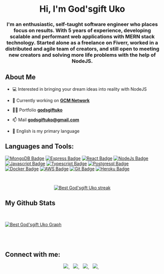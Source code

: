 

<!-- 
**godsgiftuko/godsgiftuko** is a ✨ _special_ ✨ repository because its `README.md` (this file) appears on your GitHub profile.

Here are some ideas to get you started:

- 🔭 I’m currently working on ...
- 🌱 I’m currently learning ...
- 👯 I’m looking to collaborate on ...
- 🤔 I’m looking for help with ...
- 💬 Ask me about ...
- 📫 How to reach me: ...
- 😄 Pronouns: ...
- ⚡ Fun fact: ... -->




<h1 align="center">Hi, I'm God'sgift Uko </h1>
<h3 align="center">I'm an enthusiastic, self-taught software engineer who places focus on results. With 5 years of experience, developing scalable and performant web applications with MERN stack technology. Started alone as a freelance on Fiverr, worked in a distributed and agile team of creators, and still open to meeting new creators and solving more life problems with the help of NodeJS.</h3>


## About Me
- 💻 Interested in bringing your dream ideas into reality with NodeJS

- 🔭 Currently working on **[GCM Network](https://gcm-network.com/)**

- 👨‍💻 Portfolio **[godsgiftuko](https://github.com/godsgiftuko)**

- 📫 Mail **godsgiftuko@gmail.com**

- 🏴󠁧󠁢󠁥󠁮󠁧󠁿 English is my primary language

## Languages and Tools:

<!-- <div align="center" style="display: flex; justify-content: center; gap: 20px;"> 
    <a href="#"> <img src="https://img.icons8.com/ios-filled/50/4a90e2/jquery.png"> </a>
    <a href="#"> <img src="https://img.shields.io/badge/-PHP-474ABA?style=for-the-badge&labelColor=black&logo=php&logoColor=474ABA"> </a>
    <a href="#" target="_blank"> <img src="https://img.shields.io/badge/-Laravel-F05340?style=for-the-badge&labelColor=black&logo=laravel&logoColor=F05340"> </a>
    <a href="https://github.com" target="_blank"> <img src="https://img.icons8.com/color/48/000000/github-2.png"> </a>
    <a href="https://aws.amazon.com/" target="_blank"> <img src="https://img.icons8.com/color/48/000000/amazon-web-services.png"> </a>
    <a href="https://git-scm.com/" target="_blank"> <img src="https://maxcdn.icons8.com/Color/PNG/512/Logos/google_cloud_platform-512.png" height="50"> </a>
    <a href="#"> <img height="50" src="https://cdn3.iconfinder.com/data/icons/social-media-2169/24/social_media_social_media_logo_docker-512.png"> </a>
    <a href="https://code.visualstudio.com/" target="_blank"> <img src="https://img.icons8.com/color/48/000000/visual-studio-code-2019.png"/> </a>
</div> -->
[![MongoDB Badge](https://img.shields.io/badge/-mongodb-6cac44?style=for-the-badge&labelColor=black&logo=mongodb&logoColor=6cac44)](#)
[![Express Badge](https://img.shields.io/badge/-express-333333?style=for-the-badge&labelColor=ffffff&logo=express&logoColor=333333)](#)
[![React Badge](https://img.shields.io/badge/-react-1d9bf0?style=for-the-badge&labelColor=black&logo=react&logoColor=1d9bf0)](#)
[![NodeJs Badge](https://img.shields.io/badge/-nodejs-6cac44?style=for-the-badge&labelColor=black&logo=node.js&logoColor=fff)](#)
[![Javascript Badge](https://img.shields.io/badge/-Javascript-F0DB4F?style=for-the-badge&labelColor=black&logo=javascript&logoColor=F0DB4F)](#)
[![Typescript Badge](https://img.shields.io/badge/-typescript-1d9bf0?style=for-the-badge&labelColor=black&logo=typescript&logoColor=1d9bf0)](#)
[![Postgresql Badge](https://img.shields.io/badge/-postgresql-31648c?style=for-the-badge&labelColor=black&logo=postgresql&logoColor=fff)](#)
[![Docker Badge](https://img.shields.io/badge/-Docker-0db7ed?style=for-the-badge&labelColor=black&logo=docker&logoColor=0db7ed)](#)
[![AWS Badge](https://img.shields.io/badge/-Amazon%20Web%20Services-232F3E?style=for-the-badge&labelColor=black&logo=amazon-aws&logoColor=FF9900)](#)
[![Git Badge](https://img.shields.io/badge/-git-F05032?style=for-the-badge&labelColor=black&logo=git&logoColor=F05032)](#)
[![Heroku Badge](https://img.shields.io/badge/-Heroku-430098?style=for-the-badge&labelColor=black&logo=heroku&logoColor=430098)](#)

<br/>

<p align="center">
    <a href="https://github.com/godsiftuko/github-readme-streak-stats">
        <img title="🔥 Get streak stats for your profile at git.io/streak-stats" alt="Best God'sgift Uko streak" src="https://github-readme-streak-stats.herokuapp.com/?user=godsgiftuko&theme=black-ice&hide_border=true&stroke=0000&background=060A0CD0"/>
    </a>
</p>

## My Github Stats
<!-- 
  <br/>
    <a href="https://github.com/godsgiftuko/github-readme-stats"><img alt="Best God'sgift Uko Github Stats" src="https://github-readme-stats.vercel.app/api?username=godsgiftuko&show_icons=true&count_private=true&theme=react&hide_border=true&bg_color=0D1117" /></a>
  <a href="https://github.com/SubhamRaoniar28/github-readme-stats"><img alt="Best God'sgift Uko Top Languages" src="https://github-readme-stats.vercel.app/api/top-langs/?username=godsgiftuko&langs_count=8&count_private=true&layout=compact&theme=react&hide_border=true&bg_color=0D1117" /></a>
  <br/>
  

<br/> -->
<br/>

<a href="https://github.com/godsgiftuko/github-readme-activity-graph"><img alt="Best God'sgift Uko Graph" src="https://activity-graph.herokuapp.com/graph?username=godsgiftuko&bg_color=0D1117&color=5BCDEC&line=5BCDEC&point=FFFFFF&hide_border=true" /></a>

<br/>
<br/>

## Connect with me:
<p align="center">

<a href="https://www.linkedin.com/in/godsgiftuko">
  <img src="https://img.shields.io/badge/linkedin-%230077B5.svg?&style=for-the-badge&logo=linkedin&logoColor=white" />
</a>&nbsp;&nbsp;

<a href="mailto:godsgiftuko@gmail.com">
  <img src="https://img.shields.io/badge/email-%23D14836.svg?&style=for-the-badge&logo=gmail&logoColor=white" />
</a>&nbsp;&nbsp;

<a href="https://twitter.com/godsgiftuko">
  <img src="https://img.shields.io/badge/twitter-%231DA1F2.svg?&style=for-the-badge&logo=twitter&logoColor=white" />
</a>&nbsp;&nbsp;

<!--   <a href="https://medium.com/@godsgiftuko">                                                                               
<img src="https://img.shields.io/badge/Medium-12100E?style=for-the-badge&logo=medium&logoColor=white" />
</a>&nbsp;&nbsp; -->
  <a href="https://wa.me/+2349071046909">
<img src="https://img.shields.io/badge/WhatsApp-25D366?style=for-the-badge&logo=whatsapp&logoColor=white" />
</a>&nbsp;&nbsp;




</p>



<!-- ## ❤ Views and Followers
<a href="https://github.com/godsgiftuko/github-profile-views-counter">
    <img src="https://komarev.com/ghpvc/?username=godsgiftuko">
</a>
<a href="https://github.com/godsgiftuko?tab=followers"><img src="https://img.shields.io/github/followers/godsgiftuko?label=Followers&style=social" alt="GitHub Badge"></a> -->

